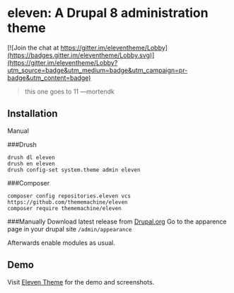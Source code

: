 # eleven: A Drupal 8 administration theme

[![Join the chat at https://gitter.im/eleventheme/Lobby](https://badges.gitter.im/eleventheme/Lobby.svg)](https://gitter.im/eleventheme/Lobby?utm_source=badge&utm_medium=badge&utm_campaign=pr-badge&utm_content=badge)

> this one goes to 11 —mortendk

## Installation
Manual


###Drush
```
drush dl eleven
drush en eleven
drush config-set system.theme admin eleven
```

###Composer
```
composer config repositories.eleven vcs https://github.com/thememachine/eleven
composer require thememachine/eleven
```

###Manually
Download latest release from  [Drupal.org](https://www.drupal.org/project/eleven)
Go to the apparence page in your drupal site `/admin/appearance` 


Afterwards enable modules as usual.

## Demo

Visit [Eleven Theme](http://eleventheme.com/) for the demo and screenshots.
